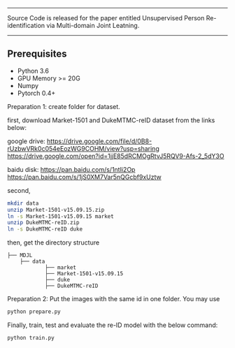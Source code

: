 ********************
Source Code is released for the paper entitled Unsupervised Person Re-identification via Multi-domain Joint Leatning.
********************
## Prerequisites
- Python 3.6
- GPU Memory >= 20G
- Numpy
- Pytorch 0.4+

Preparation 1: create folder for dataset.

first, download Market-1501 and DukeMTMC-reID dataset from the links below:

google drive: https://drive.google.com/file/d/0B8-rUzbwVRk0c054eEozWG9COHM/view?usp=sharing
              https://drive.google.com/open?id=1jjE85dRCMOgRtvJ5RQV9-Afs-2_5dY3O

baidu disk: https://pan.baidu.com/s/1ntIi2Op
            https://pan.baidu.com/s/1jS0XM7Var5nQGcbf9xUztw

second,
```bash
mkdir data
unzip Market-1501-v15.09.15.zip
ln -s Market-1501-v15.09.15 market
unzip DukeMTMC-reID.zip
ln -s DukeMTMC-reID duke
``` 
then, get the directory structure
``` 
├── MDJL
    ├── data
            ├── market
            ├── Market-1501-v15.09.15
            ├── duke
            ├── DukeMTMC-reID
``` 


Preparation 2: Put the images with the same id in one folder. You may use 
```bash
python prepare.py
```

Finally, train, test and evaluate the re-ID model with the below command:
```bash
python train.py
```

